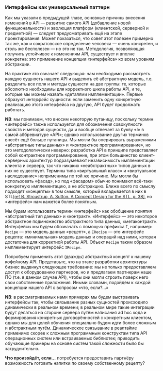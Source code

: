 ### Интерфейсы как универсальный паттерн

Как мы указали в предыдущей главе, основные причины внесения изменений в API — развитие самого API (добавление новой функциональности) и эволюция платформ (клиентской, серверной и предметной) — следует предусматривать ещё на этапе проектирования. Может показаться, что совет этот полезен примерно так же, как и сократовское определение человека — очень конкретен, и столь же бесполезен — но это не так. Методология, позволяющая получить устойчивое к изменениям API, существует и вполне конкретна: это применение концепции «интерфейса» ко всем уровням абстракции.

На практике это означает следующая: нам необходимо рассмотреть каждую сущность нашего API и выделить её абстрактную модель, т.е. разделить все поля и методы сущности на две группы: те, которые абсолютно необходимы для корректного цикла работы API, и те, которые мы можем назвать «деталями имплементации». Первые образуют *интерфейс* сущности: если заменить одну конкретную реализацию этого интерфейса на другую, API будет продолжать работать.

**NB**: мы понимаем, что вносим некоторую путаницу, поскольку термин «интерфейс» также используется для обозначения совокупности свойств и методов сущности, да и вообще отвечает за букву «I» в самой аббревиатуре  «API»; однако использование других терминов внесёт ещё больше путаницы. Мы могли бы оперировать выражениями «абстрактные типы данных» и «контрактное программирование», но это методологически неверно: разработка API в принципе представляет собой контрактное программирование, при этом большинство клиент-серверных архитектур подразумевают независимость имплементации клиента и сервера, так что никаких «неабстрактных» типов данных в них не существует. Термины типа «виртуальный класс» и «виртуальное наследование» неприменимы по той же причине. Мы могли бы использовать «фасад», но под «фасадом» обычно понимают всё-таки конкретную имплементацию, а не абстракцию. Ближе всего по смыслу подходят «концепты» в том смысле, который вкладывается в них в STL[[ref B. Stroustrup, A. Sutton. A Concept Design for the STL, p. 38]](http://www.open-std.org/jtc1/sc22/wg21/docs/papers/2012/n3351.pdf), но «интерфейс» нам кажется более понятным.

Мы будем использовать термин «интерфейс» как обобщение понятия «абстрактный тип данных» и «контракт». «Интерфейс» — это некоторое абстрактное подмножество абстрактного типа данных, «метаконтракт». Интерфейсы мы будем обозначать с помощью префикса `I`, например: `Recipe` — это модель данных «рецепт», а `IRecipe` — это интерфейс рецепта: «минимальная» модель данных и операций над ними, которая достаточна для корректной работы API. Объект `Recipe` таким образом имплементирует интерфейс `IRecipe`.

Попробуем применить этот (дважды) абстрактный концепт к нашему кофейному API. Представьте, что на этапе разработки архитектуры бизнес выдвинул следующее требование: мы не только предоставляем доступ к оборудованию партнеров, но и предлагаем партнерам наше ПО (т.е. в данном случае API), чтобы они могли строить поверх него свои собственные приложения. Иными словами, подойдём к каждой концепции нашего API с вопросом «что, если?…»

**NB**: в рассматриваемых нами примерах мы будем выстраивать интерфейсы так, чтобы связывание разных сущностей происходило динамически в реальном времени; в реальном мире такие интеграции будут делаться на стороне сервера путём написания ad hoc кода и формирования конкретных договорённостей с конкретным клиентом, однако мы для целей обучения специально будем идти более сложным и абстрактным путём. Динамическое связывание в реалтайме применимо скорее к сложным программным конструктам типа API операционных систем или встраиваемых библиотек; приводить обучающие примеры на основе систем такой сложности было бы затруднительно.

**Что произойдёт, если…** потребуется предоставить партнёру возможность готовить напитки по своему собственному рецепту?